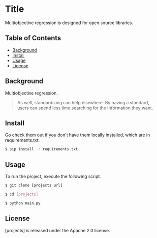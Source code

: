 # Title

Multiobjective regression is designed for open source libraries.

## Table of Contents

- [Background](#background)
- [Install](#install)
- [Usage](#usage)
- [License](#license)

## Background

Multiobjective regression.

> As well, standardizing can help elsewhere. By having a standard, users can spend less time searching for the information they want. 

## Install

Go check them out if you don't have them locally installed, which are in requirements.txt.

```sh
$ pip install -r requirements.txt
```

## Usage

To run the project, execute the following script.

```sh
$ git clone [projects url]

$ cd [projects]

$ python main.py
```

## License

[projects] is released under the Apache 2.0 license.
